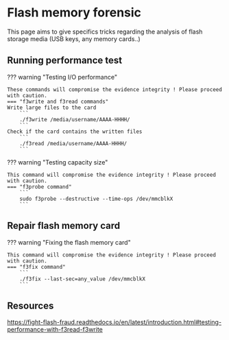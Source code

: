 # Flash memory forensic
This page aims to give specifics tricks regarding the analysis of flash storage media (USB keys, any memory cards..)
## Running performance test
??? warning "Testing I/O performance"

	These commands will compromise the evidence integrity ! Please proceed with caution. 
	=== "f3write and f3read commands"
	Write large files to the card
		```
		./f3write /media/username/AAAA-HHHH/  
		```
	Check if the card contains the written files
		```
		./f3read /media/username/AAAA-HHHH/ 
		```

??? warning "Testing capacity size"

	This command will compromise the evidence integrity ! Please proceed with caution. 
	=== "f3probe command"
		```
		sudo f3probe --destructive --time-ops /dev/mmcblkX 
		```
## Repair flash memory card

??? warning "Fixing the flash memory card"

	This command will compromise the evidence integrity ! Please proceed with caution. 
	=== "f3fix command"
		```
		./f3fix --last-sec=any_value /dev/mmcblkX
		```
## Resources
https://fight-flash-fraud.readthedocs.io/en/latest/introduction.html#testing-performance-with-f3read-f3write